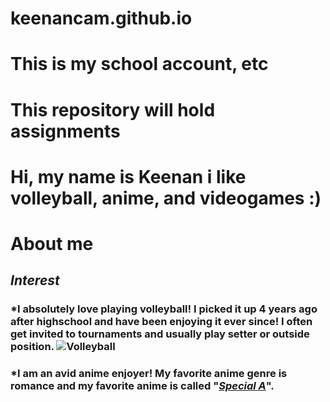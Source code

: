 # keenancam.github.io
# This is my school account, etc
# This repository will hold assignments 
# Hi, my name is Keenan i like volleyball, anime, and videogames :)
# About me
## **_Interest_**
### *I absolutely love playing volleyball! I picked it up 4 years ago after highschool and have been enjoying it ever since! I often get invited to tournaments and usually play setter or outside position. ![Volleyball](https://www.google.com/url?sa=i&url=https%3A%2F%2Fscreenrant.com%2Fhaikyu-anime-volleyball-inspiration-pursuit-dream%2F&psig=AOvVaw1ot1RCbOlR4uh6ANl6F8wf&ust=1737761240656000&source=images&cd=vfe&opi=89978449&ved=0CBQQjRxqFwoTCMDou57_jIsDFQAAAAAdAAAAABAE)
### *I am an avid anime enjoyer! My favorite anime genre is romance and my favorite anime is called "**_[Special A]_**".
[Special A]: https://www.animenewsnetwork.com/encyclopedia/anime.php?id=8769
